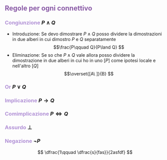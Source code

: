 
## <font color=8A5BA6>Regole per ogni connettivo</font>
### <font color=B292D6>Congiunzione </font> $P\land Q$
- Introduzione: Se devo dimostrare $P\land Q$ posso dividere la dimostrazioni in due alberi in cui dimostro $P$ e $Q$ separatamente
$$\frac{P\qquad Q}{P\land Q}
$$
- Eliminazione: Se so che $P\land Q$ vale allora posso dividere la dimostrazione in due alberi in cui ho in uno $[P]$ come ipotesi locale e nell'altro $[Q]$ 
$$\overset{[A\ ]}{B} 
$$
### <font color=B292D6>Or </font> $P\lor Q$

### <font color=B292D6>Implicazione </font> $P\to Q$

### <font color=B292D6>Comimplicazione </font> $P\iff Q$

### <font color=B292D6>Assurdo </font> $\bot$

### <font color=B292D6>Negazione </font>  $\lnot P$

$$ 
\dfrac{1\qquad \dfrac{s}{fas}}{2asfdf}
$$